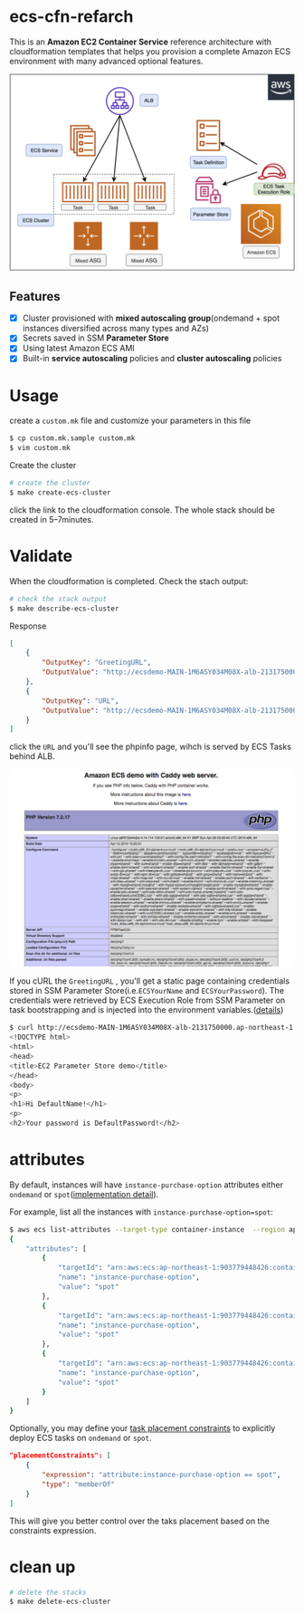 # ecs-cfn-refarch

This is an **Amazon EC2 Container Service** reference architecture with cloudformation templates that helps you provision a complete Amazon ECS environment with many advanced optional features.

![](Images/ecs-cfn-refarch.png)



## Features

- [x] Cluster provisioned with **mixed autoscaling group**(ondemand + spot instances diversified across many types and AZs)
- [x] Secrets saved in SSM **Parameter Store**
- [x] Using latest Amazon ECS AMI
- [x] Built-in **service autoscaling** policies and **cluster autoscaling** policies

# Usage

create a `custom.mk` file and customize your parameters in this file

```bash
$ cp custom.mk.sample custom.mk
$ vim custom.mk
```

Create the cluster

```bash
# create the cluster
$ make create-ecs-cluster
```

click the link to the cloudformation console. The whole stack should be created in 5–7minutes.

# Validate

When the cloudformation is completed. Check the stach output:

```bash
# check the stack output
$ make describe-ecs-cluster
```

Response

```json
[
    {
        "OutputKey": "GreetingURL", 
        "OutputValue": "http://ecsdemo-MAIN-1M6ASY034M08X-alb-2131750000.ap-northeast-1.elb.amazonaws.com/greeting.html"
    },  
    {
        "OutputKey": "URL", 
        "OutputValue": "http://ecsdemo-MAIN-1M6ASY034M08X-alb-2131750000.ap-northeast-1.elb.amazonaws.com"
    }
]
```

click the `URL` and you'll see the phpinfo page, wihch is served by ECS Tasks behind ALB.



![](Images/phpinfo.png)



If you cURL the `GreetingURL` , you'll get a static page containing credentials stored in SSM Parameter Store(i.e.`ECSYourName` and `ECSYourPassword`). The credentials were retrieved by ECS Execution Role from SSM Parameter on task bootstrapping and is injected into the environment variables.([details](https://github.com/pahud/ecs-cfn-refarch/blob/91424203d946561c6098992d67cc41d87de9ee89/cloudformation/service.yaml#L1312-L1314))

```bash
$ curl http://ecsdemo-MAIN-1M6ASY034M08X-alb-2131750000.ap-northeast-1.elb.amazonaws.com/greeting.html
<!DOCTYPE html>
<html>
<head>
<title>EC2 Parameter Store demo</title>
</head>
<body>
<p>
<h1>Hi DefaultName!</h1>
<p>
<h2>Your password is DefaultPassword!</h2>
```

# attributes
By default, instances will have `instance-purchase-option` attributes either `ondemand` or `spot`([implementation detail](https://github.com/pahud/ecs-cfn-refarch/blob/10b19dd9edffcce3e5926182dad6c637c5f262ac/cloudformation/service.yaml#L1126-L1133)).

For example, list all the instances with `instance-purchase-option=spot`:
```bash
$ aws ecs list-attributes --target-type container-instance  --region ap-northeast-1  --cluster ecsdemo-MAIN-IKGTIS1HXS9J-ecs-cluster --attribute-name instance-purchase-option --attribute-value spot
{
    "attributes": [
        {
            "targetId": "arn:aws:ecs:ap-northeast-1:903779448426:container-instance/22119ce6-bcfc-488d-ba8a-d005f2f6237f", 
            "name": "instance-purchase-option", 
            "value": "spot"
        }, 
        {
            "targetId": "arn:aws:ecs:ap-northeast-1:903779448426:container-instance/0dbf6399-e51d-4fe7-a6b8-c86019d101bc", 
            "name": "instance-purchase-option", 
            "value": "spot"
        }, 
        {
            "targetId": "arn:aws:ecs:ap-northeast-1:903779448426:container-instance/097bec0a-11c2-4c5a-8231-b82f387574ce", 
            "name": "instance-purchase-option", 
            "value": "spot"
        }
    ]
}
```

Optionally, you may define your [task placement constraints](https://docs.aws.amazon.com/AmazonECS/latest/developerguide/task-placement-constraints.html) to explicitly deploy
ECS tasks on `ondemand` or `spot`.

```json
"placementConstraints": [
    {
        "expression": "attribute:instance-purchase-option == spot",
        "type": "memberOf"
    }
]
```

This will give you better control over the taks placement based on the constraints expression.



# clean up

```bash
# delete the stacks
$ make delete-ecs-cluster
```


